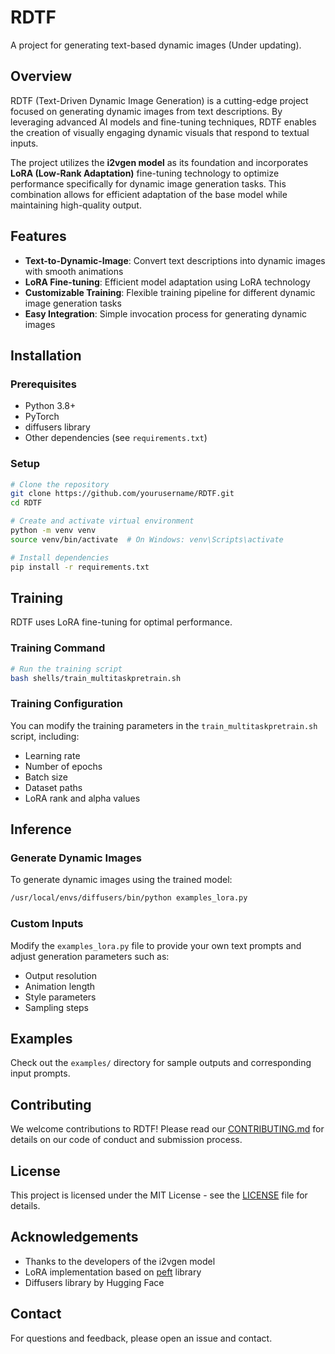 # RDTF

A project for generating text-based dynamic images (Under updating).

## Overview

RDTF (Text-Driven Dynamic Image Generation) is a cutting-edge project focused on generating dynamic images from text descriptions. By leveraging advanced AI models and fine-tuning techniques, RDTF enables the creation of visually engaging dynamic visuals that respond to textual inputs.

The project utilizes the **i2vgen model** as its foundation and incorporates **LoRA (Low-Rank Adaptation)** fine-tuning technology to optimize performance specifically for dynamic image generation tasks. This combination allows for efficient adaptation of the base model while maintaining high-quality output.

## Features

- **Text-to-Dynamic-Image**: Convert text descriptions into dynamic images with smooth animations
- **LoRA Fine-tuning**: Efficient model adaptation using LoRA technology
- **Customizable Training**: Flexible training pipeline for different dynamic image generation tasks
- **Easy Integration**: Simple invocation process for generating dynamic images

## Installation

### Prerequisites

- Python 3.8+
- PyTorch
- diffusers library
- Other dependencies (see `requirements.txt`)

### Setup

```bash
# Clone the repository
git clone https://github.com/yourusername/RDTF.git
cd RDTF

# Create and activate virtual environment
python -m venv venv
source venv/bin/activate  # On Windows: venv\Scripts\activate

# Install dependencies
pip install -r requirements.txt
```

## Training

RDTF uses LoRA fine-tuning for optimal performance.

### Training Command

```bash
# Run the training script
bash shells/train_multitaskpretrain.sh
```

### Training Configuration

You can modify the training parameters in the `train_multitaskpretrain.sh` script, including:
- Learning rate
- Number of epochs
- Batch size
- Dataset paths
- LoRA rank and alpha values

## Inference

### Generate Dynamic Images

To generate dynamic images using the trained model:

```bash
/usr/local/envs/diffusers/bin/python examples_lora.py
```

### Custom Inputs

Modify the `examples_lora.py` file to provide your own text prompts and adjust generation parameters such as:
- Output resolution
- Animation length
- Style parameters
- Sampling steps

## Examples

Check out the `examples/` directory for sample outputs and corresponding input prompts.

## Contributing

We welcome contributions to RDTF! Please read our [CONTRIBUTING.md](CONTRIBUTING.md) for details on our code of conduct and submission process.

## License

This project is licensed under the MIT License - see the [LICENSE](LICENSE) file for details.

## Acknowledgements

- Thanks to the developers of the i2vgen model
- LoRA implementation based on [peft](https://github.com/huggingface/peft) library
- Diffusers library by Hugging Face

## Contact

For questions and feedback, please open an issue and contact.

